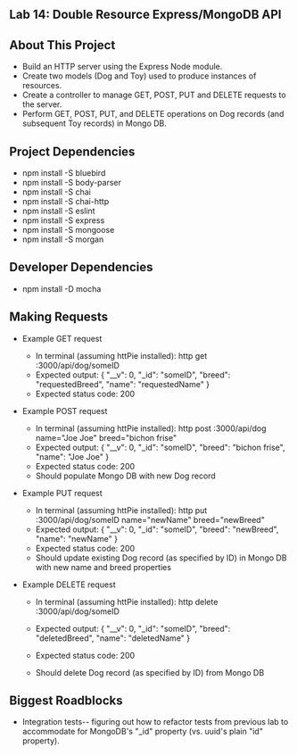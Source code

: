 ## Lab 14: Double Resource Express/MongoDB API

## About This Project

* Build an HTTP server using the Express Node module.
* Create two models (Dog and Toy) used to produce instances of resources.
* Create a controller to manage GET, POST, PUT and DELETE requests to the server.
* Perform GET, POST, PUT, and DELETE operations on Dog records (and subsequent Toy records) in Mongo DB.

## Project Dependencies

* npm install -S bluebird
* npm install -S body-parser
* npm install -S chai
* npm install -S chai-http
* npm install -S eslint
* npm install -S express
* npm install -S mongoose
* npm install -S morgan

## Developer Dependencies

* npm install -D mocha

## Making Requests

* Example GET request
  * In terminal (assuming httPie installed): http get :3000/api/dog/someID
  * Expected output:
    {
      "__v": 0,
      "_id": "someID",
      "breed": "requestedBreed",
      "name": "requestedName"
    }
  * Expected status code: 200

* Example POST request
  * In terminal (assuming httPie installed): http post :3000/api/dog name="Joe Joe" breed="bichon frise"
  * Expected output:
    {
      "__v": 0,
      "_id": "someID",
      "breed": "bichon frise",
      "name": "Joe Joe"
    }
  * Expected status code: 200
  * Should populate Mongo DB with new Dog record

* Example PUT request
  * In terminal (assuming httPie installed): http put :3000/api/dog/someID name="newName" breed="newBreed"
  * Expected output:
    {
      "__v": 0,
      "_id": "someID",
      "breed": "newBreed",
      "name": "newName"
    }
  * Expected status code: 200
  * Should update existing Dog record (as specified by ID) in Mongo DB with new name and breed properties

* Example DELETE request
  * In terminal (assuming httPie installed): http delete :3000/api/dog/someID
  * Expected output:
  {
    "__v": 0,
    "_id": "someID",
    "breed": "deletedBreed",
    "name": "deletedName"
  }

  * Expected status code: 200
  * Should delete Dog record (as specified by ID) from Mongo DB

## Biggest Roadblocks

* Integration tests-- figuring out how to refactor tests from previous lab to accommodate for MongoDB's "_id" property (vs. uuid's plain "id" property).
